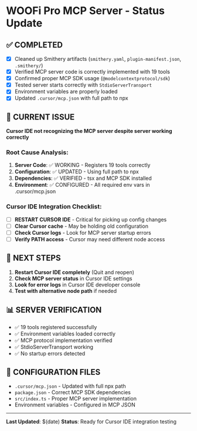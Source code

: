 # WOOFi Pro MCP Server - Status Update

## ✅ **COMPLETED**
- [x] Cleaned up Smithery artifacts (`smithery.yaml`, `plugin-manifest.json`, `.smithery/`)
- [x] Verified MCP server code is correctly implemented with 19 tools
- [x] Confirmed proper MCP SDK usage (`@modelcontextprotocol/sdk`)
- [x] Tested server starts correctly with `StdioServerTransport`
- [x] Environment variables are properly loaded
- [x] Updated `.cursor/mcp.json` with full path to npx

## 🔄 **CURRENT ISSUE**
**Cursor IDE not recognizing the MCP server despite server working correctly**

### Root Cause Analysis:
1. **Server Code**: ✅ WORKING - Registers 19 tools correctly
2. **Configuration**: ✅ UPDATED - Using full path to npx
3. **Dependencies**: ✅ VERIFIED - tsx and MCP SDK installed
4. **Environment**: ✅ CONFIGURED - All required env vars in .cursor/mcp.json

### Cursor IDE Integration Checklist:
- [ ] **RESTART CURSOR IDE** - Critical for picking up config changes
- [ ] **Clear Cursor cache** - May be holding old configuration
- [ ] **Check Cursor logs** - Look for MCP server startup errors
- [ ] **Verify PATH access** - Cursor may need different node access

## 🎯 **NEXT STEPS**
1. **Restart Cursor IDE completely** (Quit and reopen)
2. **Check MCP server status** in Cursor IDE settings
3. **Look for error logs** in Cursor IDE developer console
4. **Test with alternative node path** if needed

## 📊 **SERVER VERIFICATION**
- ✅ 19 tools registered successfully
- ✅ Environment variables loaded correctly  
- ✅ MCP protocol implementation verified
- ✅ StdioServerTransport working
- ✅ No startup errors detected

## 🔧 **CONFIGURATION FILES**
- `.cursor/mcp.json` - Updated with full npx path
- `package.json` - Correct MCP SDK dependencies
- `src/index.ts` - Proper MCP server implementation
- Environment variables - Configured in MCP JSON

---
**Last Updated**: $(date)
**Status**: Ready for Cursor IDE integration testing
